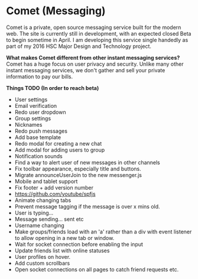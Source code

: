 # Comet (Messaging)
Comet is a private, open source messaging service built for the modern web. The site is currently still in development, with an expected closed Beta to begin sometime in April. I am developing this service single handedly as part of my 2016 HSC Major Design and Technology project.

**What makes Comet different from other instant messaging services?**  
Comet has a huge focus on user privacy and security. Unlike many other instant messaging services, we don't gather and sell your private information to pay our bills.

**Things TODO (In order to reach beta)**  
 - User settings
 - Email verification
 - Redo user dropdown
 - Group settings
 - Nicknames
 - Redo push messages
 - Add base template
 - Redo modal for creating a new chat
 - Add modal for adding users to group
 - Notification sounds
 - Find a way to alert user of new messages in other channels
 - Fix toolbar appearance, especially title and buttons.
 - Migrate announceUserJoin to the new messenger.js
 - Mobile and tablet support
 - Fix footer + add version number
 - <https://github.com/youtube/spfjs>
 - Animate changing tabs
 - Prevent message tagging if the message is over x mins old.
 - User is typing...
 - Message sending... sent etc
 - Username changing
 - Make groups/friends load with an 'a' rather than a div with event listener to allow opening in a new tab or window.
 - Wait for socket connection before enabling the input
 - Update friends list with online statuses
 - User profiles on hover.
 - Add custom scrollbars
 - Open socket connections on all pages to catch friend requests etc.

